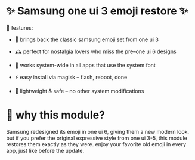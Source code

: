 # ✨ Samsung one ui 3 emoji restore ✨

📌 features:

- 🎨 brings back the classic samsung emoji set from one ui 3

- 🕰️ perfect for nostalgia lovers who miss the pre–one ui 6 designs

- 📱 works system-wide in all apps that use the system font

- ⚡ easy install via magisk – flash, reboot, done

- 💾 lightweight & safe – no other system modifications


# 📜 why this module?
Samsung redesigned its emoji in one ui 6, giving them a new modern look. but if you prefer the original expressive style from one ui 3-5, this module restores them exactly as they were. enjoy your favorite old emoji in every app, just like before the update.

